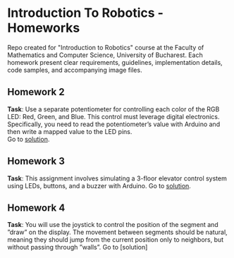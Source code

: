 # Introduction To Robotics - Homeworks
Repo created for "Introduction to Robotics" course at the Faculty of Mathematics and Computer Science, University of Bucharest. Each homework present clear requirements, guidelines, implementation details, code samples, and accompanying image files.

## Homework 2
**Task**: Use a separate potentiometer for controlling each color of the RGB LED: Red, Green, and Blue. This control must leverage digital electronics. Specifically, you need to read the potentiometer’s value with Arduino and then write a mapped value to the LED pins.\
Go to [solution](./Homework2/README.md).

## Homework 3
**Task**: This assignment involves simulating a 3-floor elevator control system using LEDs, buttons, and a buzzer with Arduino.
Go to [solution](./Homework3/README.md).

## Homework 4
**Task**: You will use the joystick to control the position of the segment and ”draw” on the display. The movement between segments should be natural, meaning they should jump from the current position only to neighbors, but without passing through ”walls”.
Go to [solution]
